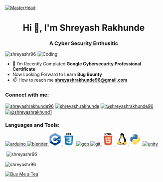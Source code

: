 [![MasterHead](https://github.com/ShreyashR96/ShreyashR96/blob/main/Red%20Minimal%20Talk%20About%20Marketing%20LinkedIn%20Banner.gif)](https://rishavchanda.io)
<h1 align="center">Hi 👋, I'm Shreyash Rakhunde</h1>
<h3 align="center">A Cyber Security Enthusitic</h3>
<img align="right" alt="Coding" width="400" src="https://github.com/ShreyashR96/ShreyashR96/blob/main/_1ae6e8ae-6f24-4674-ad1f-a41e441b2a4b.jpg">
<p align="left"> <img src="https://komarev.com/ghpvc/?username=shreyashr96&label=Profile%20views&color=0e75b6&style=flat" alt="shreyashr96" /> </p>

- 🌱 I’m Recently Complated **Google Cybersecurity Professional Certificate**
- Now Looking Forward to Learn **Bug Bounty**
- 📫 How to reach me **shreyashrakhunde96@gmail.com**

<h3 align="left">Connect with me:</h3>
<p align="left">
<a href="https://linkedin.com/in/shreyashrakhunde96" target="blank"><img align="center" src="https://raw.githubusercontent.com/rahuldkjain/github-profile-readme-generator/master/src/images/icons/Social/linked-in-alt.svg" alt="shreyashrakhunde96" height="30" width="40" /></a>
<a href="https://instagram.com/shreyash.rakhunde" target="blank"><img align="center" src="https://raw.githubusercontent.com/rahuldkjain/github-profile-readme-generator/master/src/images/icons/Social/instagram.svg" alt="shreyash.rakhunde" height="30" width="40" /></a>
<a href="https://medium.com/@shreyashrakhunde96" target="blank"><img align="center" src="https://raw.githubusercontent.com/rahuldkjain/github-profile-readme-generator/master/src/images/icons/Social/medium.svg" alt="@shreyashrakhunde96" height="30" width="40" /></a>
<a href="https://www.hackerrank.com/@shreyashrakhund1" target="blank"><img align="center" src="https://raw.githubusercontent.com/rahuldkjain/github-profile-readme-generator/master/src/images/icons/Social/hackerrank.svg" alt="@shreyashrakhund1" height="30" width="40" /></a>
</p>

<h3 align="left">Languages and Tools:</h3>
<p align="left"> <a href="https://www.arduino.cc/" target="_blank" rel="noreferrer"> <img src="https://cdn.worldvectorlogo.com/logos/arduino-1.svg" alt="arduino" width="40" height="40"/> </a> <a href="https://www.blender.org/" target="_blank" rel="noreferrer"> <img src="https://download.blender.org/branding/community/blender_community_badge_white.svg" alt="blender" width="40" height="40"/> </a> <a href="https://www.w3schools.com/cpp/" target="_blank" rel="noreferrer"> <img src="https://raw.githubusercontent.com/devicons/devicon/master/icons/cplusplus/cplusplus-original.svg" alt="cplusplus" width="40" height="40"/> </a> <a href="https://www.w3schools.com/css/" target="_blank" rel="noreferrer"> <img src="https://raw.githubusercontent.com/devicons/devicon/master/icons/css3/css3-original-wordmark.svg" alt="css3" width="40" height="40"/> </a> <a href="https://cloud.google.com" target="_blank" rel="noreferrer"> <img src="https://www.vectorlogo.zone/logos/google_cloud/google_cloud-icon.svg" alt="gcp" width="40" height="40"/> </a> <a href="https://git-scm.com/" target="_blank" rel="noreferrer"> <img src="https://www.vectorlogo.zone/logos/git-scm/git-scm-icon.svg" alt="git" width="40" height="40"/> </a> <a href="https://www.w3.org/html/" target="_blank" rel="noreferrer"> <img src="https://raw.githubusercontent.com/devicons/devicon/master/icons/html5/html5-original-wordmark.svg" alt="html5" width="40" height="40"/> </a> <a href="https://www.linux.org/" target="_blank" rel="noreferrer"> <img src="https://raw.githubusercontent.com/devicons/devicon/master/icons/linux/linux-original.svg" alt="linux" width="40" height="40"/> </a> <a href="https://www.python.org" target="_blank" rel="noreferrer"> <img src="https://raw.githubusercontent.com/devicons/devicon/master/icons/python/python-original.svg" alt="python" width="40" height="40"/> </a> <a href="https://unity.com/" target="_blank" rel="noreferrer"> <img src="https://www.vectorlogo.zone/logos/unity3d/unity3d-icon.svg" alt="unity" width="40" height="40"/> </a> </p>

<p>&nbsp;<img align="center" src="https://github-readme-stats.vercel.app/api?username=shreyashr96&show_icons=true&locale=en" alt="shreyashr96" /></p>

<p><img align="center" src="https://github-readme-streak-stats.herokuapp.com/?user=shreyashr96&" alt="shreyashr96" height="186"/></p>
<p>
  <a href="https://github.com/ShreyashR96/ShreyashR96/blob/main/WhatsApp%20Image%202024-01-05%20at%205.19.12%20PM.jpeg" target="_blank">
    <img src="https://github.com/ShreyashR96/ShreyashR96/blob/main/WhatsApp_Image_2024-01-06_at_3.09.18_PM-removebg-preview.png" alt="Buy Me a Tea" width="300" height="80">
  </a>
</p>
